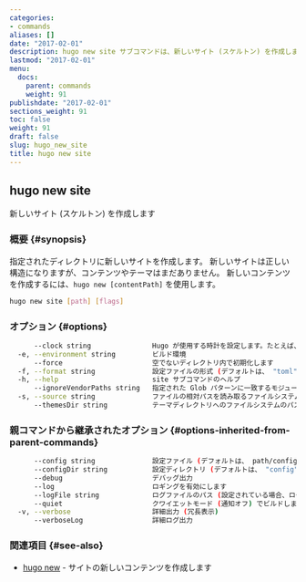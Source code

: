 ```yaml
---
categories:
- commands
aliases: []
date: "2017-02-01"
description: hugo new site サブコマンドは、新しいサイト (スケルトン) を作成します。
lastmod: "2017-02-01"
menu:
  docs:
    parent: commands
    weight: 91
publishdate: "2017-02-01"
sections_weight: 91
toc: false
weight: 91
draft: false
slug: hugo_new_site
title: hugo new site
---
```

## hugo new site

新しいサイト (スケルトン) を作成します

### 概要 {#synopsis}

指定されたディレクトリに新しいサイトを作成します。
新しいサイトは正しい構造になりますが、コンテンツやテーマはまだありません。
新しいコンテンツを作成するには、`hugo new [contentPath]` を使用します。

```bash
hugo new site [path] [flags]
```

### オプション {#options}

```bash
      --clock string               Hugo が使用する時計を設定します。たとえば、 --clock 2021-11-06T22:30:00.00+09:00
  -e, --environment string         ビルド環境
      --force                      空でないディレクトリ内で初期化します
  -f, --format string              設定ファイルの形式 (デフォルトは、 "toml")
  -h, --help                       site サブコマンドのヘルプ
      --ignoreVendorPaths string   指定された Glob パターンに一致するモジュールパスの _vendor を無視します
  -s, --source string              ファイルの相対パスを読み取るファイルシステムのパス
      --themesDir string           テーマディレクトリへのファイルシステムのパス
```

### 親コマンドから継承されたオプション {#options-inherited-from-parent-commands}

```bash
      --config string              設定ファイル (デフォルトは、 path/config.yaml|json|toml)
      --configDir string           設定ディレクトリ (デフォルトは、 "config")
      --debug                      デバッグ出力
      --log                        ロギングを有効にします
      --logFile string             ログファイルのパス (設定されている場合、ログが自動的に有効になります)
      --quiet                      クワイエットモード (通知オフ) でビルドします
  -v, --verbose                    詳細出力 (冗長表示)
      --verboseLog                 詳細ログ出力
```

### 関連項目 {#see-also}

* [hugo new](/commands/hugo_new/)	 - サイトの新しいコンテンツを作成します

